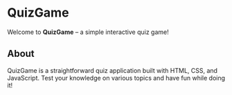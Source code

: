 # QuizGame

Welcome to **QuizGame** – a simple interactive quiz game!

## About

QuizGame is a straightforward quiz application built with HTML, CSS, and JavaScript. Test your knowledge on various topics and have fun while doing it!

